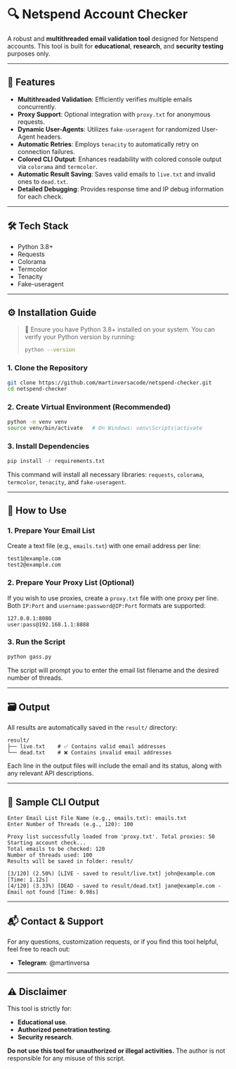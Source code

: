 # 🔍 Netspend Account Checker

A robust and **multithreaded email validation tool** designed for Netspend accounts. This tool is built for **educational**, **research**, and **security testing** purposes only.

---

## 🌟 Features

* **Multithreaded Validation**: Efficiently verifies multiple emails concurrently.
* **Proxy Support**: Optional integration with `proxy.txt` for anonymous requests.
* **Dynamic User-Agents**: Utilizes `fake-useragent` for randomized User-Agent headers.
* **Automatic Retries**: Employs `tenacity` to automatically retry on connection failures.
* **Colored CLI Output**: Enhances readability with colored console output via `colorama` and `termcolor`.
* **Automatic Result Saving**: Saves valid emails to `live.txt` and invalid ones to `dead.txt`.
* **Detailed Debugging**: Provides response time and IP debug information for each check.

---

## 🛠️ Tech Stack

* Python 3.8+
* Requests
* Colorama
* Termcolor
* Tenacity
* Fake-useragent

---

## ⚙️ Installation Guide

> 🧠 Ensure you have Python 3.8+ installed on your system. You can verify your Python version by running:
> ```bash
> python --version
> ```

### 1. Clone the Repository

```bash
git clone https://github.com/martinversacode/netspend-checker.git
cd netspend-checker
````

### 2\. Create Virtual Environment (Recommended)

```bash
python -m venv venv
source venv/bin/activate   # On Windows: venv\Scripts\activate
```

### 3\. Install Dependencies

```bash
pip install -r requirements.txt
```

This command will install all necessary libraries: `requests`, `colorama`, `termcolor`, `tenacity`, and `fake-useragent`.

-----

## 🚀 How to Use

### 1\. Prepare Your Email List

Create a text file (e.g., `emails.txt`) with one email address per line:

```
test1@example.com
test2@example.com
```

### 2\. Prepare Your Proxy List (Optional)

If you wish to use proxies, create a `proxy.txt` file with one proxy per line. Both `IP:Port` and `username:password@IP:Port` formats are supported:

```
127.0.0.1:8080
user:pass@192.168.1.1:8888
```

### 3\. Run the Script

```bash
python gass.py
```

The script will prompt you to enter the email list filename and the desired number of threads.

-----

## 🗃️ Output

All results are automatically saved in the `result/` directory:

```
result/
├── live.txt    # ✅ Contains valid email addresses
└── dead.txt    # ❌ Contains invalid email addresses
```

Each line in the output files will include the email and its status, along with any relevant API descriptions.

-----

## 📸 Sample CLI Output

```
Enter Email List File Name (e.g., emails.txt): emails.txt
Enter Number of Threads (e.g., 120): 100

Proxy list successfully loaded from 'proxy.txt'. Total proxies: 50
Starting account check...
Total emails to be checked: 120
Number of threads used: 100
Results will be saved in folder: result/

[3/120] (2.50%) [LIVE - saved to result/live.txt] john@example.com [Time: 1.12s]
[4/120] (3.33%) [DEAD - saved to result/dead.txt] jane@example.com - Email not found [Time: 0.98s]
```

-----


## 📬 Contact & Support

For any questions, customization requests, or if you find this tool helpful, feel free to reach out:

  * **Telegram**: @martinversa

-----

## ⚠️ Disclaimer

This tool is strictly for:

  * **Educational use**.
  * **Authorized penetration testing**.
  * **Security research**.

**Do not use this tool for unauthorized or illegal activities.** The author is not responsible for any misuse of this script.
